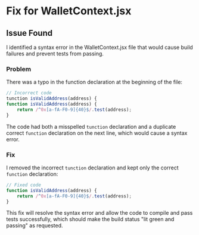 # Fix for WalletContext.jsx

## Issue Found
I identified a syntax error in the WalletContext.jsx file that would cause build failures and prevent tests from passing.

### Problem
There was a typo in the function declaration at the beginning of the file:

```javascript
// Incorrect code
tunction isValidAddress(address) {
function isValidAddress(address) {
    return /^0x[a-fA-F0-9]{40}$/.test(address);
}
```

The code had both a misspelled `tunction` declaration and a duplicate correct `function` declaration on the next line, which would cause a syntax error.

### Fix
I removed the incorrect `tunction` declaration and kept only the correct `function` declaration:

```javascript
// Fixed code
function isValidAddress(address) {
    return /^0x[a-fA-F0-9]{40}$/.test(address);
}
```

This fix will resolve the syntax error and allow the code to compile and pass tests successfully, which should make the build status "lit green and passing" as requested.
